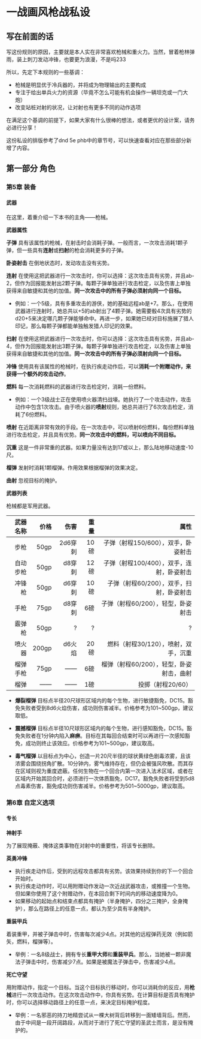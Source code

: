 # 一战画风枪战私设
## 写在前面的话
写这份规则的原因，主要就是本人实在非常喜欢枪械和重火力。当然，冒着枪林弹雨，装上刺刀发动冲锋，也要更为浪漫，不是吗233

所以，先定下本规则的一些基调：

* 枪械是明显优于冷兵器的，并将成为物理输出的主要构成
* 专注于给出单兵火力的资源（毕竟不怎么可能有机会操作一辆坦克或一门大炮）
* 改变站桩对射的状况，让对射也有更多不同的动作选项

在满足这个基调的前提下，如果大家有什么很棒的想法，或者更优的设计案，请务必进行分享！

这份私设的排版参考了dnd 5e phb中的章节号，可以快速查看对应在那些部分新增了内容。
## 第一部分 角色
### 第5章 装备
#### 武器
在这里，着重介绍一下本书的主角——枪械。

**武器属性**

**子弹** 具有该属性的枪械，在射击时会消耗子弹。一般而言，一次攻击消耗1颗子弹，但一些具有**连射**或**扫射**的枪会消耗更多的子弹。

**卧姿射击** 在倒地状态时，发动攻击没有劣势。

**连射** 在使用这把武器进行一次攻击时，你可以选择：这次攻击具有劣势，并且ab-2，但作为回报能发射出2颗子弹。每颗子弹单独进行攻击检定，以及伤害上单独获得来自敏捷和其他的加值。**同一次攻击中的所有子弹必须射向同一个目标。**

* 例如：一个5级，具有多重攻击的游侠，她的基础远程ab是+7。那么，在使用武器进行连射时，她总共以+5的ab射出了4颗子弹。她需要骰4次具有劣势的d20+5来决定哪几颗子弹能够命中。再进一步，如果她已经对目标施展了猎人印记，那么每颗子弹都能单独触发猎人印记的效果。

**扫射** 在使用这把武器进行一次攻击时，你可以选择：这次攻击具有劣势，并且ab-4，但作为回报能发射出3颗子弹。每颗子弹单独进行攻击检定，以及伤害上单独获得来自敏捷和其他的加值。**同一次攻击中的所有子弹必须射向同一个目标。**

**冲锋** 使用具有该属性的枪械时，在执行疾走动作后，可以**消耗一个附赠动作，来获得一个额外的攻击动作**。

**燃料** 每一次消耗燃料的武器进行攻击检定时，消耗一份燃料。

* 例如：一个3级战士正在使用喷火器清扫战壕。她执行了一个攻击动作，攻击动作中包含1次攻击。由于喷火器的**喷射**规则，她总共进行了6次攻击检定，消耗了6份燃料。

**喷射** 在近距离非常有效的手段。在一次攻击中，可以喷射6份燃料，每份燃料单独进行攻击检定，并且具有优势。**同一次攻击中的燃料，可以喷向不同目标。**

**沉重** 这是一件非常重的武器。如果力量没有达到17或以上，那么陆地移动速度-10尺。

**榴弹** 发射时消耗1颗榴弹。作用效果根据榴弹的效果决定。

**曲射** 忽视目标的掩护。

**武器列表**

枪械都是军用武器。


武器名称|价格|伤害|重量|属性
--:|--:|--:|--:|--:
步枪|50gp|2d6穿刺|10磅|子弹（射程150/600），双手，卧姿射击
自动步枪|50gp|d8穿刺|12磅|子弹（射程100/400），双手，连射，卧姿射击
冲锋枪|50gp|d6穿刺|10磅|子弹（射程60/200），双手，扫射，卧姿射击
手枪|75gp|d8穿刺|6磅|子弹（射程60/200），轻型，卧姿射击
霰弹枪|50gp|?|?|?
喷火器|200gp|d6火焰|20磅|燃料（射程30/120），喷射，双手，沉重
榴弹手枪|75gp|——|6磅|榴弹（射程60/200），轻型，卧姿射击，曲射
榴弹|——|——|1磅|投掷（射程20/60）

* **爆裂榴弹** 目标点半径20尺球形区域内的每个生物，进行敏捷豁免，DC15。豁免失败者受到8d6火焰伤害，成功则伤害减半。价格参考为101~500gp，建议取低。

* **震撼榴弹** 目标点半径10尺球形区域内的每个生物，进行感知豁免，DC15。豁免失败者在1分钟内陷入**麻痹**。目标在其每回合结束时可以再进行一次感知豁免，成功则终止该效应。价格参考为101~500gp，建议取高。

* **毒气榴弹** 以目标点为中心，创造一片20尺半径的球状黄绿色剧毒浓雾，且该浓雾会围绕拐角扩散。10分钟内，雾气维持存在，但仍会被强风吹散。而其存在区域则视为重度遮蔽。任何生物在一个回合内第一次进入法术区域，或者在区域内开始其回合时，必须进行一次体质豁免，DC17。豁免失败者将受到5d8点毒素伤害，豁免成功则伤害减半。价格参考为501~5000gp，建议取高。

### 第6章 自定义选项
#### 专长

**神射手** 

为了展现掩蔽、掩体这类事物在对射中的重要性，将该专长删除。

**英勇冲锋**

* 执行疾走动作后，受到的远程攻击都具有劣势。该效果持续到你的下一个回合开始时。
* 执行疾走动作时，可以用附赠动作发动一次近战武器攻击，或推撞一个生物。但如果你使用了这个附赠动作，在本回合剩下时间内的移动速度降为0。
* 如果移动的起始点和结束点都具有掩护（半身掩护，四分之三掩护，全身掩护），那么在路径上的任意一点，都认为至少具有半身掩护。

**重装甲兵**

着装重甲，并被子弹击中时，伤害每次减少4点。对其他的远程弹药无效（例如箭矢，燃料，榴弹等）。

* 举例：一名8级战士，拥有专长**重甲大师**和**重装甲兵**。那么，当她被一颗非魔法子弹击中时，伤害减少7点。如果是被魔法子弹击中，伤害减少4点。

**死亡守望**

用附赠动作，指定一个目标。当这个目标执行移动时，你可以消耗你的反应，用**枪械**进行一次攻击动作。在这次攻击动作中，你具有劣势。在计算目标是否具有掩护时，你可以选择移动路径上的任意一点，来决定目标掩护程度。

* 举例：一名邪恶的持刀地精尝试从一棵大树背后转移到一面矮墙背后。然而，由于中间是一段开阔路段，从而对于进行了死亡守望的圣武士而言，是没有掩护的。
